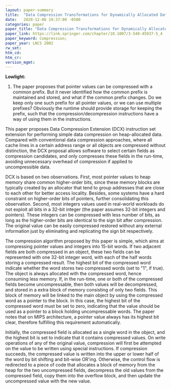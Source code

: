 ```yaml
---
layout: paper-summary
title:  "Data Compression Transformations for Dynamically Allocated Data Structures"
date:   2020-12-06 19:37:00 -0500
categories: paper
paper_title: "Data Compression Transformations for Dynamically Allocated Data Structures"
paper_link: https://link.springer.com/chapter/10.1007/3-540-45937-5_4
paper_keyword: Compression; 
paper_year: LNCS 2002
rw_set:
htm_cd:
htm_cr:
version_mgmt:
---
```


**Lowlight:**

1. The paper proposes that pointer values can be compressed with a common prefix. But it never identified how the
   common prefix is maintained and stored, and what if the common prefix changes. Do we keep only one such prefix
   for all pointer values, or we can use multiple prefixes? Obviously the runtime should provide storage for
   keeping the prefix, such that the compression/decompression instructions have a way of using them in the
   instructions.

This paper proposes Data Compression Extension (DCX) instruction set extension for performing simple data compression
on heap-allocated data. Compared with conventional data compression approaches, where all cache lines in a certain
address range or all objects are compressed without distinction, the DCX proposal allows software to select certain 
fields as compression candidates, and only compresses these fields in the run-time, avoiding unnecessary overhead
of compression if applied to uncompressible data.

DCX is based on two observations. First, most pointer values to heap memory share common higher-order bits, since 
these memory blocks are typically created by an allocator that tend to group addresses that are close to each other
for better access locality. Besides, some systems have a hard constraint on higher-order bits of pointers, further
consolidating this observation.
Second, most integers values used in real-world workloads do not exploit all bits in a 32-bit integer (the paper assumes
32-bit integers and pointers). These integers can be compressed with less number of bits, as long as the higher-order
bits are identical to the sign bit after compression. The original value can be easily compressed restored without any
external information just by eliminating and replicating the sign bit respectively.

The compression algorithm proposed by this paper is simple, which aims at compressing pointer values and integers into
15-bit words. If two adjacent fields are both compressed in an object, these two fields can be represented with one
32-bit integer word, with each of the half words storing a compressed result. The highest bit of the compressed word
indicate whether the word stores two compressed words (set to "1", if true). The object is always allocated with the 
compressed word, hence consuming less memory. If, in the run-time, one or both of the compressed fields become 
uncompressable, then both values will be decompressed, and stored in a extra block of memory consisting of only two 
fields. This block of memory will be linked to the main object by using the compressed word as a pointer to the
block. In this case, the highest bit of the compressed word must be set to zero, indicating that the value should be
used as a pointer to a block holding uncompressable words. The paper notes that on MIPS architecture, a pointer value
always has its highest bit clear, therefore fulfilling this requirement automatically.

Initially, the compressed field is allocated as a single word in the object, and the highest bit is set to indicate
that it contains compressed values. 
On write operations of any of the original value, compression will first be attempted on the value to be written using special instructions. 
If compression succeeds, the compressed value is written into the upper or lower half of the word by bit shifting and
bit-wise OR'ing. Otherwise, the control flow is redirected to a piece of code that allocates a block of memory
from the heap for the two uncompressed fields, decompress the old values from the compressed field, copy them into
the overflow block, and then update the uncompressed value with the new value.

